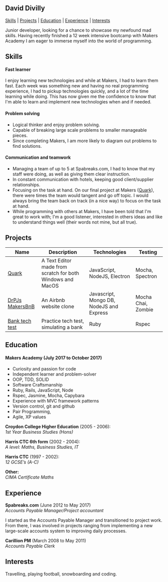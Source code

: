 ## David Divilly

[Skills](#skills) | [Projects](#projects) | [Education](#education) | [Experience](#experience) | [Interests](#interests)


Junior developer, looking for a chance to showcase my newfound mad skills. Having recently finished a 12 week intensive bootcamp with Makers Academy I am eager to immerse myself into the world of programming.

## Skills

#### Fast learner
I enjoy learning new technologies and while at Makers, I had to learn them fast. Each week was something new and having no real programming experience, I had to pickup technologies quickly, and a lot of the time learning while doing. This has now given me the confidence to know that I'm able to learn and implement new technologies when and if needed.

#### Problem solving
 - Logical thinker and enjoy problem solving.
 - Capable of breaking large scale problems to smaller manageable pieces.
 - Since completing Makers, I am more likely to diagram out problems to find solutions.
 
#### Communication and teamwork
 - Managing a team of up to 5 at Spabreaks.com, I had to know that my staff were doing, as well as giving them clear instruction.
 - In constant communication with hotels, keeping good client/supplier relationships.
 - Focusing on the task at hand. On our final project at Makers ([Quark](https://github.com/david-div/Quark-Text-editor)), there were times the team would tangent and go off topic. I would always bring the team back on track (in a nice way) to focus on the task at hand.
 - While programming with others at Makers, I have been told that I'm great to work with; I'm a good listener, interested in others ideas and like to understand things well (their words not mine, but all true). 
 

## Projects

| Name                       | Description                                                                   | Technologies                     |  Testing                           |
| -------------------------- |-----------------------------------------------------------------------------|-------------------|-------------------|
| [Quark](https://github.com/david-div/Quark-Text-editor)      |A Text Editor made from scratch for both Windows and MacOS     |JavaScript, NodeJS, Electron         | Mocha, Spectron      |
| [DrPJs MakersBnB](https://github.com/david-div/DrPJsMakersBnB)      |An Airbnb website clone| Javascript, Mongo DB, NodeJS and Express             | Mocha Chai, Zombie       |
| [Bank tech test](https://github.com/david-div/tech_test_bank)       |Practice tech test, simulating a bank|        Ruby   |  Rspec |


## Education

#### Makers Academy (July 2017 to October 2017)
 - Curiosity and passion for code
 - Independent learner and problem-solver
 - OOP, TDD, SOLID
 - Software Craftsmanship
 - Ruby, Rails, JavaScript, Node
 - Rspec, Jasmine, Mocha, Capybara
 - Experience with MVC framework patterns
 - Version control, git and github
 - Pair Programming, 
 - Agile, XP values


**Croydon College Higher Education** (2005 - 2006):      
*1st Year Business Studies (Hons)*

**Harris CTC 6th form** (2002 - 2004):  
*A level: Maths, Business Studies, IT*
    
**Harris CTC** (1997 - 2002):  
*12 GCSE’s (A-C)*
         
**Other:**  
*CIMA Certificate Maths*


## Experience

**Spabreaks.com** (June 2012 to May 2017)     
*Accounts Payable Manager/Project accountant*

I started as the Accounts Payable Manager and transitioned to project work. From there, I was involved in projects ranging from implementing a new large-scale accounts system to improving daily processes.


**Carillion PM** (March 2008 to May 2011)     
*Accounts Payable Clerk*


## Interests

Travelling, playing football, snowboarding and coding.
